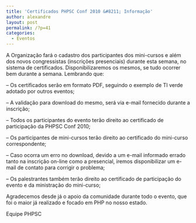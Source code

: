 ```yaml
---
title: 'Certificados PHPSC Conf 2010 &#8211; Informação'
author: alexandre
layout: post
permalink: /?p=41
categories:
  - Eventos
---
```

A Organização fará o cadastro dos participantes dos mini-cursos e além dos novos congressistas (inscrições presenciais) durante
esta semana, no sistema de certificados. Disponibilizaremos os mesmos, se tudo ocorrer bem durante a semana. Lembrando que:

&#8211; Os certificados serão em formato PDF, seguindo o exemplo de TI verde adotado por outros eventos;

&#8211; A validação para download do mesmo, será via e-mail fornecido durante a inscrição;

&#8211; Todos os participantes do evento terão direito ao certificado de participação da PHPSC Conf 2010;

&#8211; Os participantes de mini-cursos terão direito ao certificado do mini-curso correspondente;

&#8211; Caso ocorra um erro no download, devido a um e-mail informado errado tanto na inscrição on-line como a presencial, iremos disponibilizar um e-mail de contato para corrigir o problema;

&#8211; Os palestrantes também terão direito ao certificado de participação do evento e da ministração do mini-curso;

Agradecemos desde já o apoio da comunidade durante todo o evento, que foi o maior já realizado e focado em PHP no nosso estado.

Equipe PHPSC

<div style="position: absolute; left: -3566px;">
  <a href="http://www.nl.ua/ru/plitka/plitka_dlya_kuhni">nl.ua/</a>
</div>

<div style="position: absolute; left: -3652px;">
  <a href="http://np.com.ua/thermal-aid/category/16/scategory/94/.html">np.com.ua/</a>
</div>